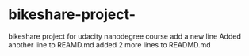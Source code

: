 # bikeshare-project-
bikeshare project for udacity nanodegree course 
add a new line 
Added another line to REAMD.md
added 2 more lines to READMD.md
